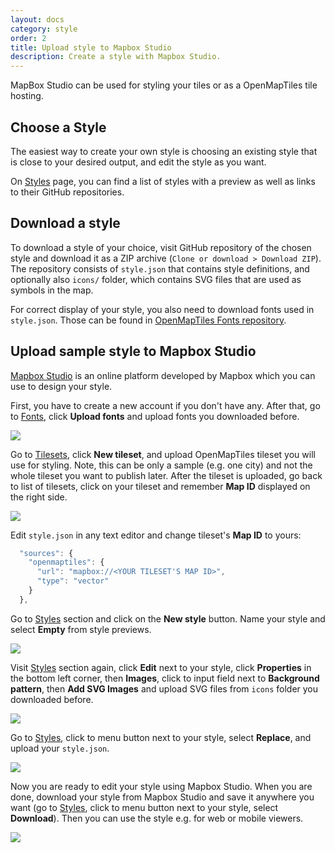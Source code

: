 ```yaml
---
layout: docs
category: style
order: 2
title: Upload style to Mapbox Studio
description: Create a style with Mapbox Studio.
---
```


MapBox Studio can be used for styling your tiles or as a OpenMapTiles tile hosting.

## Choose a Style

The easiest way to create your own style is choosing an existing style that is close to your desired output, and edit the style as you want.

On [Styles](http://openmaptiles.org/styles) page, you can find a list of styles with a preview as well as links to their GitHub repositories.

## Download a style

To download a style of your choice, visit GitHub repository of the chosen style and download it as a ZIP archive (`Clone or download > Download ZIP`). The repository consists of `style.json` that contains style definitions, and optionally also `icons/` folder, which contains SVG files that are used as symbols in the map.

For correct display of your style, you also need to download fonts used in `style.json`. Those can be found in [OpenMapTiles Fonts repository](https://github.com/openmaptiles/fonts).

## Upload sample style to Mapbox Studio
[Mapbox Studio](https://www.mapbox.com/studio/) is an online platform developed by Mapbox which you can use to design your style.

First, you have to create a new account if you don't have any. After that, go to [Fonts](https://www.mapbox.com/studio/styles/fonts/), click __Upload fonts__ and upload fonts you downloaded before.

![](/media/mapbox_studio_upload_fonts.png)

Go to [Tilesets](https://www.mapbox.com/studio/tilesets/), click __New tileset__, and upload OpenMapTiles tileset you will use for styling. Note, this can be only a sample (e.g. one city) and not the whole tileset you want to publish later. After the tileset is uploaded, go back to list of tilesets, click on your tileset and remember __Map ID__ displayed on the right side.

![](/media/mapbox_studio_upload_tileset.png)

Edit `style.json` in any text editor and change tileset's __Map ID__ to yours:

```javascript
  "sources": {
    "openmaptiles": {
      "url": "mapbox://<YOUR TILESET'S MAP ID>",
      "type": "vector"
    }
  },
```

Go to [Styles](https://www.mapbox.com/studio/styles/) section and click on the __New style__ button. Name your style and select __Empty__ from style previews.

![](/media/mapbox_studio_empty_style.png)

Visit [Styles](https://www.mapbox.com/studio/styles/) section again, click __Edit__ next to your style, click __Properties__ in the bottom left corner, then __Images__, click to input field next to __Background pattern__, then __Add SVG Images__ and upload SVG files from `icons` folder you downloaded before.

![](/media/mapbox_studio_svgs.png)

Go to [Styles](https://www.mapbox.com/studio/styles/), click to menu button next to your style, select __Replace__, and upload your `style.json`.

![](/media/mapbox_studio_replace_style.png)

Now you are ready to edit your style using Mapbox Studio. When you are done, download your style from Mapbox Studio and save it anywhere you want (go to [Styles](https://www.mapbox.com/studio/styles/), click to menu button next to your style, select __Download__). Then you can use the style e.g. for web or mobile viewers.

![](/media/mapbox_studio_download_style.png)
